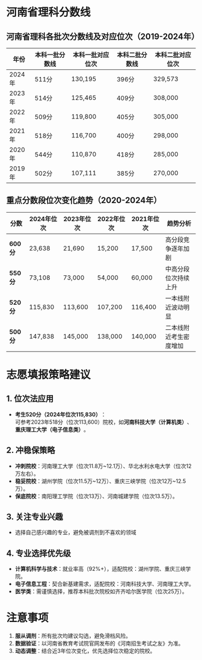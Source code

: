 # 河南省理科分数线
## 河南省理科各批次分数线及对应位次（2019-2024年）

| 年份    | 本科一批分数线 | 本科一批对应位次 | 本科二批分数线 | 本科二批对应位次 |
| ----- | ------- | -------- | ------- | -------- |
| 2024年 | 511分    | 130,195  | 396分    | 329,573  |
| 2023年 | 514分    | 125,465  | 409分    | 308,000  |
| 2022年 | 509分    | 119,800  | 405分    | 305,000  |
| 2021年 | 518分    | 116,700  | 400分    | 298,000  |
| 2020年 | 544分    | 110,870  | 418分    | 285,000  |
| 2019年 | 502分    | 107,111  | 385分    | 270,000  |

## 重点分数段位次变化趋势（2020-2024年）

| 分数           | 2024年位次 | 2023年位次 | 2022年位次 | 2021年位次 | 趋势分析        |
| ------------ | ------- | ------- | ------- | ------- | ----------- |
| ​**​600分​**​ | 23,638  | 21,690  | 15,200  | 17,500  | 高分段竞争逐年加剧   |
| ​**​550分​**​ | 73,108  | 73,000  | 54,000  | 60,000  | 中高分段位次持续上升  |
| ​**​520分​**​ | 115,830 | 113,600 | 107,200 | 116,400 | 一本线附近波动明显   |
| ​**​500分​**​ | 147,838 | 145,000 | 138,000 | 140,000 | 二本线附近考生密度增加 |

# 志愿填报策略建议

## 1. ​**​位次法应用​**​

- ​**​考生520分（2024年位次115,830）​**​：  
    可参考2023年518分（位次113,600）院校，如​**​河南科技大学（计算机类）​**​、​**​重庆理工大学（电子信息类）​**​。

## 2. ​**​冲稳保策略​**​

- ​**​冲刺院校​**​：河南理工大学（位次11.8万~12.1万）、华北水利水电大学（位次12万左右）。
- ​**​稳妥院校​**​：湖州学院（位次11.5万~12万）、重庆三峡学院（位次12万~12.5万）。
- ​**​保底院校​**​：南阳理工学院（位次13万）、河南城建学院（位次13.5万）。

## 3. **关注专业兴趣**
- 选择自己感兴趣的专业，避免被调剂到不喜欢的领域
## 4. ​**​专业选择优先级​**​

- ​**​计算机科学与技术​**​：就业率高（92%+），适配院校：湖州学院、重庆三峡学院。
- ​**​电子信息工程​**​：契合新基建需求，适配院校：河南科技大学、河南理工大学。
- ​**​医学类​**​：需谨慎选择，推荐本科批次院校如齐齐哈尔医学院（位次25万）。

# 注意事项

1. ​**​服从调剂​**​：所有批次均建议勾选，避免滑档风险。
2. ​**​数据验证​**​：以河南省教育考试院官网发布的《河南招生考试之友》为准。
3. ​**​动态调整​**​：结合近3年位次变化，优先选择位次稳定的院校。